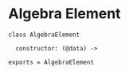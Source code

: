 Algebra Element
===============

    class AlgebraElement

      constructor: (@data) ->

    exports = AlgebraElement


